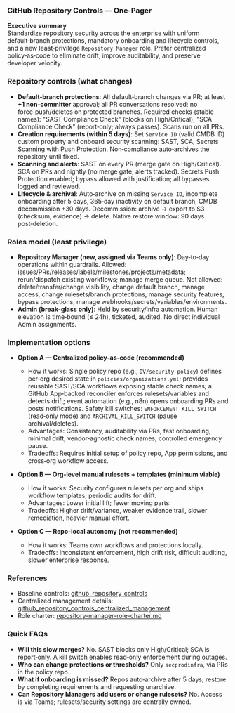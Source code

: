 ### GitHub Repository Controls — One‑Pager

**Executive summary**  
Standardize repository security across the enterprise with uniform default‑branch protections, mandatory onboarding and lifecycle controls, and a new least‑privilege `Repository Manager` role. Prefer centralized policy‑as‑code to eliminate drift, improve auditability, and preserve developer velocity.

### Repository controls (what changes)
- **Default‑branch protections**: All default‑branch changes via PR; at least **+1 non‑committer** approval; all PR conversations resolved; no force‑push/deletes on protected branches. Required checks (stable names): "SAST Compliance Check" (blocks on High/Critical), "SCA Compliance Check" (report‑only; always passes). Scans run on all PRs.
- **Creation requirements (within 5 days)**: Set `Service ID` (valid CMDB ID) custom property and onboard security scanning: SAST, SCA, Secrets Scanning with Push Protection. Non‑compliance auto‑archives the repository until fixed.
- **Scanning and alerts**: SAST on every PR (merge gate on High/Critical). SCA on PRs and nightly (no merge gate; alerts tracked). Secrets Push Protection enabled; bypass allowed with justification; all bypasses logged and reviewed.
- **Lifecycle & archival**: Auto‑archive on missing `Service ID`, incomplete onboarding after 5 days, 365‑day inactivity on default branch, CMDB decommission +30 days. Decommission: archive → export to S3 (checksum, evidence) → delete. Native restore window: 90 days post‑deletion.

### Roles model (least privilege)
- **Repository Manager (new, assigned via Teams only)**: Day‑to‑day operations within guardrails. Allowed: issues/PRs/releases/labels/milestones/projects/metadata; rerun/dispatch existing workflows; manage merge queue. Not allowed: delete/transfer/change visibility, change default branch, manage access, change rulesets/branch protections, manage security features, bypass protections, manage webhooks/secrets/variables/environments.
- **Admin (break‑glass only)**: Held by security/infra automation. Human elevation is time‑bound (≤ 24h), ticketed, audited. No direct individual Admin assignments.

### Implementation options
- **Option A — Centralized policy‑as‑code (recommended)**
  - How it works: Single policy repo (e.g., `DV/security-policy`) defines per‑org desired state in `policies/organizations.yml`; provides reusable SAST/SCA workflows exposing stable check names; a GitHub App‑backed reconciler enforces rulesets/variables and detects drift; event automation (e.g., n8n) opens onboarding PRs and posts notifications. Safety kill switches: `ENFORCEMENT_KILL_SWITCH` (read‑only mode) and `ARCHIVAL_KILL_SWITCH` (pause archival/deletes).
  - Advantages: Consistency, auditability via PRs, fast onboarding, minimal drift, vendor‑agnostic check names, controlled emergency pause.
  - Tradeoffs: Requires initial setup of policy repo, App permissions, and cross‑org workflow access.

- **Option B — Org‑level manual rulesets + templates (minimum viable)**
  - How it works: Security configures rulesets per org and ships workflow templates; periodic audits for drift.
  - Advantages: Lower initial lift; fewer moving parts.
  - Tradeoffs: Higher drift/variance, weaker evidence trail, slower remediation, heavier manual effort.

- **Option C — Repo‑local autonomy (not recommended)**
  - How it works: Teams own workflows and protections locally.
  - Tradeoffs: Inconsistent enforcement, high drift risk, difficult auditing, slower enterprise response.



### References
- Baseline controls: [github_repository_controls](./github_repository_controls)
- Centralized management details: [github_repository_controls_centralized_management](./github_repository_controls_centralized_management)
- Role charter: [repository-manager-role-charter.md](./repository-manager-role-charter.md)

### Quick FAQs
- **Will this slow merges?** No. SAST blocks only High/Critical; SCA is report‑only. A kill switch enables read‑only enforcement during outages.
- **Who can change protections or thresholds?** Only `secprodinfra`, via PRs in the policy repo.
- **What if onboarding is missed?** Repos auto‑archive after 5 days; restore by completing requirements and requesting unarchive.
- **Can Repository Managers add users or change rulesets?** No. Access is via Teams; rulesets/security settings are centrally owned.

